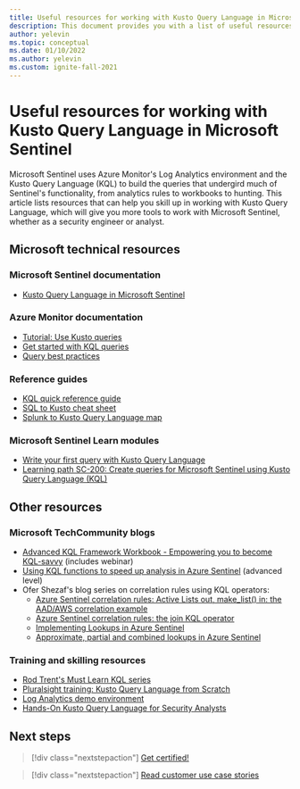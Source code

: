 ```yaml
---
title: Useful resources for working with Kusto Query Language in Microsoft Sentinel
description: This document provides you with a list of useful resources for working with Kusto Query Language in Microsoft Sentinel.
author: yelevin
ms.topic: conceptual
ms.date: 01/10/2022
ms.author: yelevin
ms.custom: ignite-fall-2021
---
```


# Useful resources for working with Kusto Query Language in Microsoft Sentinel

Microsoft Sentinel uses Azure Monitor's Log Analytics environment and the Kusto Query Language (KQL) to build the queries that undergird much of Sentinel's functionality, from analytics rules to workbooks to hunting. This article lists resources that can help you skill up in working with Kusto Query Language, which will give you more tools to work with Microsoft Sentinel, whether as a security engineer or analyst.

## Microsoft technical resources

### Microsoft Sentinel documentation
- [Kusto Query Language in Microsoft Sentinel](kusto-overview.md)

### Azure Monitor documentation
- [Tutorial: Use Kusto queries](/azure/data-explorer/kusto/query/tutorial?pivots=azuremonitor)
- [Get started with KQL queries](../azure-monitor/logs/get-started-queries.md)
- [Query best practices](/azure/data-explorer/kusto/query/best-practices)

### Reference guides
- [KQL quick reference guide](/azure/data-explorer/kql-quick-reference)
- [SQL to Kusto cheat sheet](/azure/data-explorer/kusto/query/sqlcheatsheet)
- [Splunk to Kusto Query Language map](/azure/data-explorer/kusto/query/splunk-cheat-sheet)

### Microsoft Sentinel Learn modules
- [Write your first query with Kusto Query Language](/training/modules/write-first-query-kusto-query-language/)
- [Learning path SC-200: Create queries for Microsoft Sentinel using Kusto Query Language (KQL)](/training/paths/sc-200-utilize-kql-for-azure-sentinel/)

## Other resources

### Microsoft TechCommunity blogs
- [Advanced KQL Framework Workbook - Empowering you to become KQL-savvy](https://techcommunity.microsoft.com/t5/microsoft-sentinel-blog/advanced-kql-framework-workbook-empowering-you-to-become-kql/ba-p/3033766) (includes webinar)
- [Using KQL functions to speed up analysis in Azure Sentinel](https://techcommunity.microsoft.com/t5/microsoft-sentinel-blog/using-kql-functions-to-speed-up-analysis-in-azure-sentinel/ba-p/712381) (advanced level)
- Ofer Shezaf's blog series on correlation rules using KQL operators:
  - [Azure Sentinel correlation rules: Active Lists out, make_list() in: the AAD/AWS correlation example](https://techcommunity.microsoft.com/t5/microsoft-sentinel-blog/azure-sentinel-correlation-rules-active-lists-out-make-list-in/ba-p/1029225)
  - [Azure Sentinel correlation rules: the join KQL operator](https://techcommunity.microsoft.com/t5/microsoft-sentinel-blog/azure-sentinel-correlation-rules-the-join-kql-operator/ba-p/1041500)
  - [Implementing Lookups in Azure Sentinel](https://techcommunity.microsoft.com/t5/microsoft-sentinel-blog/implementing-lookups-in-azure-sentinel/ba-p/1091306)
  - [Approximate, partial and combined lookups in Azure Sentinel](https://techcommunity.microsoft.com/t5/microsoft-sentinel-blog/approximate-partial-and-combined-lookups-in-azure-sentinel/ba-p/1393795)

### Training and skilling resources
- [Rod Trent's Must Learn KQL series](https://github.com/rod-trent/MustLearnKQL)
- [Pluralsight training: Kusto Query Language from Scratch](https://www.pluralsight.com/courses/kusto-query-language-kql-from-scratch)
- [Log Analytics demo environment](https://aka.ms/LADemo)
- [Hands-On Kusto Query Language for Security Analysts](https://academy.bluraven.io/hands-on-kusto-query-language-kql-for-security-analysts)

## Next steps

> [!div class="nextstepaction"]
> [Get certified!](/training/paths/security-ops-sentinel/)

> [!div class="nextstepaction"]
> [Read customer use case stories](https://customers.microsoft.com/en-us/search?sq=%22Azure%20Sentinel%20%22&ff=&p=0&so=story_publish_date%20desc)
